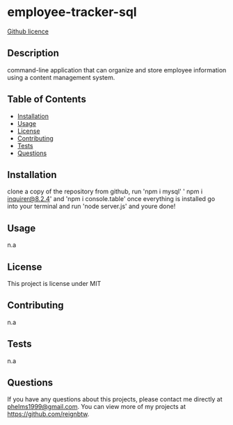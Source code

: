 # employee-tracker-sql
  [Github licence](http://img.shields.io/badge/license-MIT-blue.svg)
  ## Description 
  command-line application that can organize and store employee information using a content management system. 
  ## Table of Contents
  * [Installation](#installation)
  * [Usage](#usage)
  * [License](#license)
  * [Contributing](#contributing)
  * [Tests](#tests)
  * [Questions](#questions)
  
  ## Installation 
  clone a copy of the repository from github, run 'npm i mysql' ' npm i inquirer@8.2.4' and 'npm i console.table' once everything is installed go into your terminal and run 'node server.js' and youre done!
  ## Usage 
  n.a
  ## License 
  This project is license under MIT
  ## Contributing 
  n.a
  ## Tests
  n.a
  ## Questions
  If you have any questions about this projects, please contact me directly at phelms1999@gmail.com. You can view more of my projects at https://github.com/reignbtw.
  